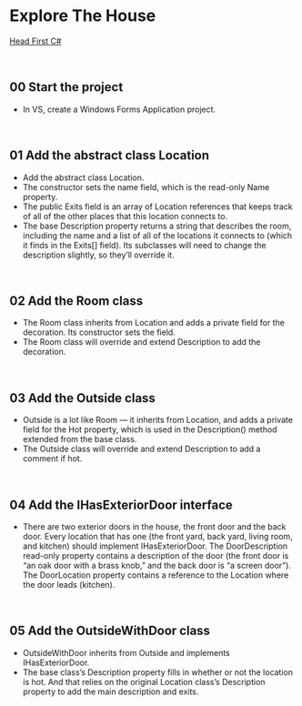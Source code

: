 # Explore The House
[Head First C#](http://www.headfirstlabs.com/books//hfcsharp/)

&nbsp;
## 00 Start the project
* In VS, create a Windows Forms Application project.

&nbsp;
## 01 Add the abstract class Location
* Add the abstract class Location.
* The constructor sets the name field, which is the read-only Name property.
* The public Exits field is an array of Location references that keeps track of all of the other places that this location connects to.
* The base Description property returns a string that describes the room, including the name and a list of all of the locations it connects to (which it finds in the Exits[] field). Its subclasses will need to change the description slightly, so they’ll override it.

&nbsp;
## 02 Add the Room class
* The Room class inherits from Location and adds a private field for the decoration. Its constructor sets the field.
* The Room class will override and extend Description to add the decoration.

&nbsp;
## 03 Add the Outside class
* Outside is a lot like Room — it inherits from Location, and adds a private field for the Hot property, which is used in the Description() method extended from the base class.
* The Outside class will override and extend Description to add a comment if hot.

&nbsp;
## 04 Add the IHasExteriorDoor interface
* There are two exterior doors in the house, the front door and the back door. Every location that has one (the front yard, back yard, living room, and kitchen) should implement IHasExteriorDoor. The DoorDescription read-only property contains a description of  the door (the front door is “an oak door with a brass knob,” and the back door is “a screen door”). The DoorLocation property contains a
reference to the Location where the door leads (kitchen).

&nbsp;
## 05 Add the OutsideWithDoor class
* OutsideWithDoor inherits from Outside and implements IHasExteriorDoor.
* The base class’s Description property fills in whether or not the location is hot. And that relies on the original Location class’s Description property to add the main description and exits.
